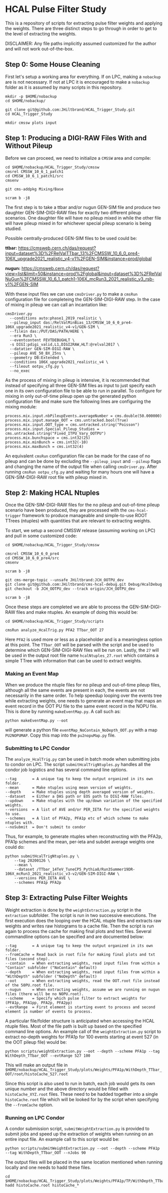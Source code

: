 # HCAL Pulse Filter Study

This is a repository of scripts for extracting pulse filter weights and applying the weights. There are three distinct steps to go through in order to get to the level of extracting the weights.

DISCLAIMER: Any file paths implicitly assumed customized for the author and will not work out-of-the-box.

## Step 0: Some House Cleaning

First let's setup a working area for everything. If on LPC, making a `nobackup` are is not necessary. If not at LPC it is encouraged to make a `nobackup` folder as it is assumed by many scripts in this repository.

```
mkdir -p $HOME/nobackup
cd $HOME/nobackup/

git clone git@github.com:JHiltbrand/HCAL_Trigger_Study.git
cd HCAL_Trigger_Study

mkdir cmssw plots input
```

## Step 1: Producing a DIGI-RAW Files With and Without Pileup

Before we can proceed, we need to initialize a `CMSSW` area and compile:

```
cd $HOME/nobackup/HCAL_Trigger_Study/cmssw
cmsrel CMSSW_10_6_1_patch1
cd CMSSW_10_6_1_patch1/src
cmsenv

git cms-addpkg Mixing/Base

scram b -j8
```

The first step is to take a ttbar and/or nugun GEN-SIM file and produce two daughter GEN-SIM-DIGI-RAW files for exactly two different pileup scenarios. One daughter file will have no pileup mixed in while the other file will have pileup mixed in for whichever special pileup scenario is being studied.

Possible centrally-produced GEN-SIM files to be used could be:

**ttbar:**
https://cmsweb.cern.ch/das/request?input=dataset%3D%2FRelValTTbar_13%2FCMSSW_10_6_0_pre4-106X_upgrade2021_realistic_v4-v1%2FGEN-SIM&instance=prod/global

**nugun:**
https://cmsweb.cern.ch/das/request?view=list&limit=50&instance=prod%2Fglobal&input=dataset%3D%2FRelValNuGun%2FCMSSW_10_6_1_patch1-106X_mcRun3_2021_realistic_v3_rsb-v1%2FGEN-SIM

With these input files we can use `cmsDriver.py` to make a `cmsRun` configuration file for completeing the GEN-SIM-DIGI-RAW step. In the case of mixing in pileup we can call an incantation like:

```
cmsDriver.py
  --conditions auto:phase1_2019_realistic \
  --pileup_input das:/RelValMinBias_13/CMSSW_10_6_0_pre4-106X_upgrade2021_realistic_v4-v1/GEN-SIM \
  --filein das:/PUT/DAS/PATH/HERE \
  --era Run3 \
  --eventcontent FEVTDEBUGHLT \
  -s DIGI:pdigi_valid,L1,DIGI2RAW,HLT:@relval2017 \
  --datatier GEN-SIM-DIGI-RAW \
  --pileup AVE_50_BX_25ns \
  --geometry DB:Extended \
  --conditions 106X_upgrade2021_realistic_v4 \
  --fileout ootpu_cfg.py \
  --no_exec
```

As the process of mixing in pileup is intensive, it is recommended that instead of specifying all three GEN-SIM files as input to just specify each one in its own configuration file to be able to run in parallel. To configure for mixing in only out-of-time pileup open up the generated python configuration file and make sure the following lines are configuring the mixing module:

```
process.mix.input.nbPileupEvents.averageNumber = cms.double(50.000000)
process.mix.input.manage_OOT = cms.untracked.bool(True)
process.mix.input.OOT_type = cms.untracked.string("Poisson")
process.mix.input.Special_Pileup_Studies = cms.untracked.string("Fixed_ITPU_Vary_OOTPU")
process.mix.bunchspace = cms.int32(25)
process.mix.minBunch = cms.int32(-10)
process.mix.maxBunch = cms.int32(4)
```

An equivalent `cmsRun` configuration file can be made for the case of no pileup and can be done by excluding the `--pileup_input` and `--pileup` flags and changing the name of the output file when calling `cmsDriver.py`. After running `cmsRun ootpu_cfg.py` and waiting for many hours one will have a GEN-SIM-DIGI-RAW root file with pileup mixed in.

## Step 2: Making HCAL Ntuples

Once the GEN-SIM-DIGI-RAW files for the no pileup and out-of-time pileup scenario have been produced, they are processed with the `cms-hcal-trigger` framework to produce manageable and simple-to-use ROOT TTrees (ntuples) with quantities that are relevant to extracting weights.

To start, we setup a second CMSSW release (assuming working on LPC) and pull in some customized code:

```
cd $HOME/nobackup/HCAL_Trigger_Study/cmssw

cmsrel CMSSW_10_6_0_pre4
cd CMSSW_10_6_0_pre4/src
cmsenv

scram b -j8

git cms-merge-topic --unsafe JHiltbrand:JCH_OOTPU_dev
git clone git@github.com:JHiltbrand/cms-hcal-debug.git Debug/HcalDebug
git checkout -b JCH_OOTPU_dev --track origin/JCH_OOTPU_dev

scram b -j8
```

Once these steps are completed we are able to process the GEN-SIM-DIGI-RAW files and make ntuples. An example of doing this would be:

```
cd $HOME/nobackup/HCAL_Trigger_Study/scripts

cmsRun analyze_HcalTrig.py PFA2 TTbar_OOT 27
```

Here `PFA2` is used more or less as a placeholder and is a meaningless option at this point. The `TTbar_OOT` will be parsed with the script and be used to determine which GEN-SIM-DIGI-RAW files will be run on. Lastly, the `27` will be used in the output root file name `hcalNtuples_27.root` which contains a simple TTree with information that can be used to extract weights.

### Making an Event Map

When we produce the ntuple files for no pileup and out-of-time pileup files, although all the same events are present in each, the events are not necessarily in the same order. To help speedup looping over the events tree while extracting weights, one needs to generate an event map that maps an event record in the OOT PU file to the same event record in the NOPU file. This is done by running `makeEventMap.py`. A call such as:

```
python makeEventMap.py --oot
```

will generate a python file `eventMap_NoContain_NoDepth_OOT.py` with a map `PU2NOPUMAP`. Copy this map into the `pu2nopuMap.py` file.

### Submitting to LPC Condor

The `analyze_HcalTrig.py` can be used in batch mode when submitting jobs to condor on LPC. The script `submitHcalTrigNtuples.py` handles all the condor job logistics and has several command line options.

```
--tag       = A unique tag to keep the output organized in its own folder.
--mean      = Make ntuples using mean version of weights.
--depth     = Make ntuples using depth averaged version of weights.
--dataset   = Either a DAS path or EOS path to DIGI-RAW files.
--updown    = Make ntuples with the up/down variation of the specified weights.
--versions  = A list of AVE and/or PER_IETA for the specified weights to use.
--schemes   = A list of PFA2p, PFA1p etc of which scheme to make ntuples with.
--noSubmit  = Don't submit to condor
```

Thus, for example, to generate ntuples when reconstructing with the PFA2p, PFA1p schemes and the mean, per-ieta and subdet average weights one could do:

 ```
 python submitHcalTrigNtuples.py \
     --tag 20200126 \
     --mean \
     --dataset /TTbar_14TeV_TuneCP5_Pythia8/Run3Summer19DR-106X_mcRun3_2021_realistic_v3-v2/GEN-SIM-DIGI-RAW \
     --versions PER_IETA AVE \
     --schemes PFA1p PFA2p
 ```

## Step 3: Extracting Pulse Filter Weights

Weight extraction is done by the `weightExtraction.py` script in the `extraction` subfolder. The script is run in two successive executions. The first execution does the looping over the HCAL ntuple files and extracts raw weights and writes raw histograms to a cache file. Then the script is run again to process the cache for making final plots and text files. Several commandline options can be specified and are documented below:

```
--tag       = A unique tag to keep the output organized in its own folder.
--fromCache = Read back in root file for making final plots and txt files (second step).
--contain   = When extracting weights, read input files from within a "Contain" subfolder ("NoContain" default)
--depth     = When extracting weights, read input files from within a "WithDepth" subfolder ("NoDepth" default)
--oot       = When extracting weights, read the OOT.root file instead of the 50PU.root file.
--nugun     = When extracting weights, assume we are running on nugun files (there will be no NOPU.root).
--scheme    = Specify which pulse filter to extract weights for (PFA1p, PFA1pp, PFA2p, PFA2pp)
--evtRange  = First element is starting event to process and second element is number of events to process.
```

A particular file/folder structure is anticipated when accessing the HCAL ntuple files. Most of the file path is built up based on the specified command line options. An example call of the `weightExtraction.py` script to extract no-depth weights for PFA1p for 100 events starting at event 527 (in the OOT pileup file) would be:

```
python scripts/weightExtraction.py --oot --depth --scheme PFA1p --tag WithDepth_TTbar_OOT --evtRange 527 100
```

This will make an output file in `$HOME/nobackup/HCAL_Trigger_Study/plots/Weights/PFA1p/WithDepth_TTbar_OOT/root/histoCache_527.root`

Since this script is also used to run in batch, each job would gets its own unique number and the above directory would be filled with `histoCache_XYZ.root` files. These need to be hadded together into a single `histoCache.root` file which will be looked for by the script when specifying the `--fromCache` option.

### Running on LPC Condor

A condor submission script, `submitWeightExtraction.py` is provided to submit jobs and speed up the extraction of weights when running on an entire input file. An example call to this script would be:

```
python scripts/submitWeightExtraction.py --oot --depth --scheme PFA1p --tag WithDepth_TTbar_OOT --nJobs 90
```

The output files will be placed in the same location mentioned when running locally and one needs to hadd these files.

```
cd $HOME/nobackup/HCAL_Trigger_Study/plots/Weights/PFA1p/TP/WithDepth_TTbar_OOT/root
hadd histoCache.root histoCache_*
```
